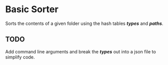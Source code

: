 # Basic Sorter

Sorts the contents of a given folder using the hash tables *__types__* and *__paths__*.

## TODO
Add command line arguments and break the *__types__* out into a json file to simplify code.
